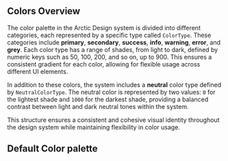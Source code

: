 ## Colors Overview

The color palette in the Arctic Design system is divided into different categories, each represented by a specific type called `ColorType`. These categories include **primary**, **secondary**, **success**, **info**, **warning**, **error**, and **grey**. Each color type has a range of shades, from light to dark, defined by numeric keys such as 50, 100, 200, and so on, up to 900. This ensures a consistent gradient for each color, allowing for flexible usage across different UI elements.

In addition to these colors, the system includes a **neutral** color type defined by `NeutralColorType`. The neutral color is represented by two values: `0` for the lightest shade and `1000` for the darkest shade, providing a balanced contrast between light and dark neutral tones within the system.

This structure ensures a consistent and cohesive visual identity throughout the design system while maintaining flexibility in color usage.

## Default Color palette
